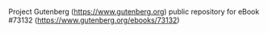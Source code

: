 Project Gutenberg (https://www.gutenberg.org) public repository for eBook #73132 (https://www.gutenberg.org/ebooks/73132)
